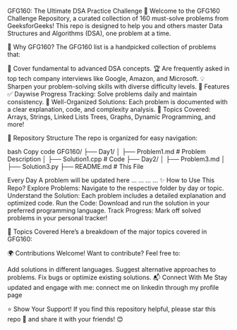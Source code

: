 GFG160: The Ultimate DSA Practice Challenge 🚀
Welcome to the GFG160 Challenge Repository, a curated collection of 160 must-solve problems from GeeksforGeeks! This repo is designed to help you and others master Data Structures and Algorithms (DSA), one problem at a time.

🌟 Why GFG160?
The GFG160 list is a handpicked collection of problems that:

🧠 Cover fundamental to advanced DSA concepts.
🏆 Are frequently asked in top tech company interviews like Google, Amazon, and Microsoft.
💡 Sharpen your problem-solving skills with diverse difficulty levels.
📌 Features
✅ Daywise Progress Tracking: Solve problems daily and maintain consistency.
📂 Well-Organized Solutions: Each problem is documented with a clear explanation, code, and complexity analysis.
💬 Topics Covered:
Arrays, Strings, Linked Lists
Trees, Graphs, Dynamic Programming, and more!

📜 Repository Structure
The repo is organized for easy navigation:

bash
Copy code
GFG160/
├── Day1/
│   ├── Problem1.md       # Problem Description
│   ├── Solution1.cpp     # Code
├── Day2/
│   ├── Problem3.md
│   ├── Solution3.py
├── README.md             # This File

Every Day A problem will be updated here 
...	...	...	...
✨ How to Use This Repo?
Explore Problems:
Navigate to the respective folder by day or topic.
Understand the Solution:
Each problem includes a detailed explanation and optimized code.
Run the Code:
Download and run the solution in your preferred programming language.
Track Progress:
Mark off solved problems in your personal tracker!

🔑 Topics Covered
Here’s a breakdown of the major topics covered in GFG160:


🌍 Contributions Welcome!
Want to contribute? Feel free to:

Add solutions in different languages.
Suggest alternative approaches to problems.
Fix bugs or optimize existing solutions.
📬 Connect With Me
Stay updated and engage with me:
connect me on linkedin through my profile page


⭐ Show Your Support!
If you find this repository helpful, please star this repo 🌟 and share it with your friends! 😊
 
